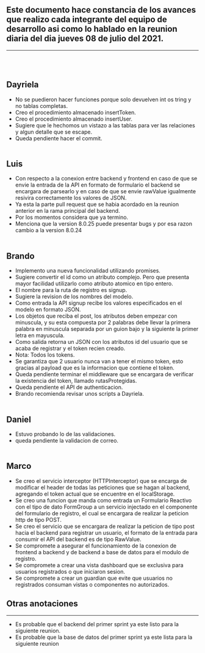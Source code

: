 Este documento hace constancia de los avances que realizo cada integrante del equipo de desarrollo asi como lo hablado en la reunion diaria del dia jueves 08 de julio del 2021.
----
----
<br><br>

Dayriela
----
- No se puedieron hacer funciones porque solo devuelven int os tring y no tablas completas.
- Creo el procedimiento almacenado insertToken.
- Creo el procedimiento almacenado insertUser.
- Sugiere que le hechomos un vistazo a las tablas para ver las relaciones y algun detalle que se escape.
- Queda pendiente hacer el commit.
<br><br>

Luis
----
- Con respecto a la conexion entre backend y frontend en caso de que se envie la entrada de la API en formato de formulario el backend se encargara de parsearlo y en caso de que se envie rawValue igualmente resivira correctamente los valores de JSON.
- Ya esta la parte pull request que se habia acordado en la reunion anterior en la rama principal del backend.
- Por los momentos considera que ya termino.
- Menciona que la version 8.0.25 puede presentar bugs y por esa razon cambio a la version 8.0.24 
<br><br>

Brando
----
- Implemento una nueva funcionalidad utilizando promises.
- Sugiere convertir el id como un atributo complejo. Pero que presenta mayor facilidad utilizarlo como atributo atomico en tipo entero.
- El nombre para la ruta de registro es signup.
- Sugiere la revision de los nombres del modelo.
- Como entrada la API signup recibe los valores especificados en el modelo en formato JSON.
- Los objetos que reciba el post, los atributos deben empezar con minuscula, y su esta compuesta por 2 palabras debe llevar la primera palabra en minuscula separada por un guion bajo y la siguiente la primer letra en mayuscula.
- Como salida retorna un JSON con los atributos id del usuario que se acaba de registrar y el token recien creado.
- Nota: Todos los tokens.
- Se garantiza que 2 usuario nunca van a tener el mismo token, esto gracias al payload que es la informacion que contiene el token.
- Queda pendiente terminar el middleware que se encargara de verificar la existencia del token, llamado rutasProtegidas.
- Queda pendiente el API de authenticacion.
- Brando recomienda revisar unos scripts a Dayriela.
<br><br>

Daniel
----
- Estuvo probando lo de las validaciones.
- queda pendiente la validacion de correo.
<br><br>

Marco
----
- Se creo el servicio interceptor (HTTPInterceptor) que se encarga de modificar el header de todas las peticiones que se hagan al backend, agregando el token actual que se encuentre en el localStorage.
- Se creo una funcion que manda como entrada un Formulario Reactivo con el tipo de dato FormGroup a un servicio injectado en el componente del formulario de registro, el cual se encargara de realizar la peticion http de tipo POST.
- Se creo el servicio que se encargara de realizar la peticion de tipo post hacia el backend para registrar un usuario, el formato de la entrada para consumir el API del backend es de tipo RawValue.
- Se compromete a asegurar el funcionamiento de la conexion de frontend a backend y de backend a base de datos para el modulo de registro.
- Se compromete a crear una vista dashboard que se exclusiva para usuarios registrados o que iniciaron sesion.
- Se compromete a crear un guardian que evite que usuarios no registrados consuman vistas o componentes no autorizados.



Otras anotaciones
----
----
- Es probable que el backend del primer sprint ya este listo para la siguiente reunion.
- Es probable que la base de datos del primer sprint ya este lista para la siguiente reunion









